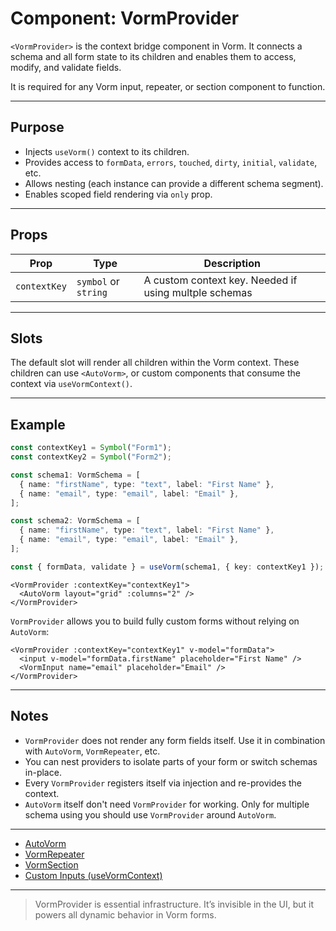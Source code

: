 # Component: VormProvider

`<VormProvider>` is the context bridge component in Vorm. It connects a schema and all form state to its children and enables them to access, modify, and validate fields.

It is required for any Vorm input, repeater, or section component to function.

---

## Purpose

- Injects `useVorm()` context to its children.
- Provides access to `formData`, `errors`, `touched`, `dirty`, `initial`, `validate`, etc.
- Allows nesting (each instance can provide a different schema segment).
- Enables scoped field rendering via `only` prop.

---

## Props

| Prop         | Type                 | Description                                           |
| ------------ | -------------------- | ----------------------------------------------------- |
| `contextKey` | `symbol` or `string` | A custom context key. Needed if using multple schemas |

---

## Slots

The default slot will render all children within the Vorm context. These children can use `<AutoVorm>`, or custom components that consume the context via `useVormContext()`.

---

## Example

```ts
const contextKey1 = Symbol("Form1");
const contextKey2 = Symbol("Form2");

const schema1: VormSchema = [
  { name: "firstName", type: "text", label: "First Name" },
  { name: "email", type: "email", label: "Email" },
];

const schema2: VormSchema = [
  { name: "firstName", type: "text", label: "First Name" },
  { name: "email", type: "email", label: "Email" },
];

const { formData, validate } = useVorm(schema1, { key: contextKey1 });
```

```vue
<VormProvider :contextKey="contextKey1">
  <AutoVorm layout="grid" :columns="2" />
</VormProvider>
```

`VormProvider` allows you to build fully custom forms without relying on `AutoVorm`:

```vue
<VormProvider :contextKey="contextKey1" v-model="formData">
  <input v-model="formData.firstName" placeholder="First Name" />
  <VormInput name="email" placeholder="Email" />
</VormProvider>
```

---

## Notes

- `VormProvider` does not render any form fields itself. Use it in combination with `AutoVorm`, `VormRepeater`, etc.
- You can nest providers to isolate parts of your form or switch schemas in-place.
- Every `VormProvider` registers itself via injection and re-provides the context.
- `AutoVorm` itself don't need `VormProvider` for working. Only for multiple schema using you should use `VormProvider` around `AutoVorm`.

---

- [AutoVorm](./autovorm.md)
- [VormRepeater](./repeater.md)
- [VormSection](./section.md)
- [Custom Inputs (useVormContext)](../advanced/custom-inputs)

---

> VormProvider is essential infrastructure. It’s invisible in the UI, but it powers all dynamic behavior in Vorm forms.
